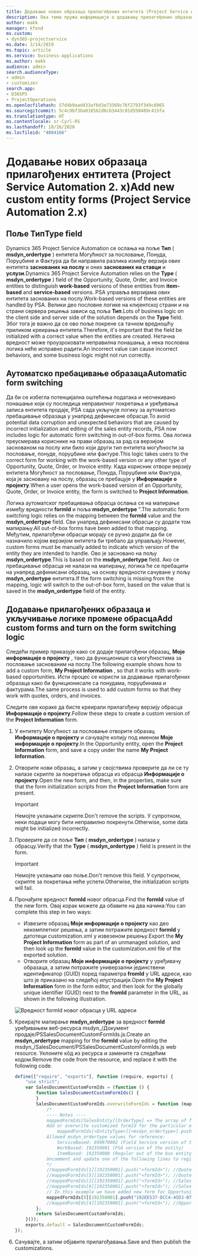 ```yaml
---
title: Додавање нових образаца прилагођених ентитета (Project Service Automation 2. x)
description: Ова тема пружа информације о додавању прилагођених образаца ентитета за могућности за пословање, понуде, поруџбине или фактуре у апликацији Dynamics 365 Project Service Automation 2.x.
author: makk
manager: kfend
ms.custom:
- dyn365-projectservice
ms.date: 3/14/2019
ms.topic: article
ms.service: business-applications
ms.author: makk
audience: admin
search.audienceType:
- admin
- customizer
search.app:
- D365PS
- ProjectOperations
ms.openlocfilehash: 57d4b9aad433af6d3e73369c76f2793f349c6965
ms.sourcegitcommit: 5c4c9bf3ba018562d6cb3443c01d550489c415fa
ms.translationtype: HT
ms.contentlocale: sr-Cyrl-RS
ms.lasthandoff: 10/16/2020
ms.locfileid: "4084166"
---
```

# <a name="add-new-custom-entity-forms-project-service-automation-2x"></a><span data-ttu-id="894d9-103">Додавање нових образаца прилагођених ентитета (Project Service Automation 2. x)</span><span class="sxs-lookup"><span data-stu-id="894d9-103">Add new custom entity forms (Project Service Automation 2.x)</span></span>

## <a name="type-field"></a><span data-ttu-id="894d9-104">Поље Тип</span><span class="sxs-lookup"><span data-stu-id="894d9-104">Type field</span></span> 

<span data-ttu-id="894d9-105">Dynamics 365 Project Service Automation се ослања на поље **Тип** ( **msdyn\_ordertype** ) ентитета Могућност за пословање, Понуда, Поруџбине и Фактура да би направила разлика између верзија ових ентитета **заснованих на послу** и оних **заснованих на ставци** и **услузи**.</span><span class="sxs-lookup"><span data-stu-id="894d9-105">Dynamics 365 Project Service Automation relies on the **Type** ( **msdyn\_ordertype** ) field of the Opportunity, Quote, Order, and Invoice entities to distinguish **work-based** versions of these entities from **item-based** and **service-based** versions.</span></span> <span data-ttu-id="894d9-106">PSA управља верзијама ових ентитета заснованих на послу.</span><span class="sxs-lookup"><span data-stu-id="894d9-106">Work-based versions of these entities are handled by PSA.</span></span> <span data-ttu-id="894d9-107">Велики део пословне логике на клијентској страни и на страни сервера решења зависи од поља **Тип**.</span><span class="sxs-lookup"><span data-stu-id="894d9-107">Lots of business logic on the client side and server side of the solution depends on the **Type** field.</span></span> <span data-ttu-id="894d9-108">Због тога је важно да се ово поље покрене са тачном вредношћу приликом креирања ентитета.</span><span class="sxs-lookup"><span data-stu-id="894d9-108">Therefore, it's important that the field be initialized with a correct value when the entities are created.</span></span> <span data-ttu-id="894d9-109">Нетачна вредност може проузроковати неправилна понашања, а нека пословна логика неће исправно радити.</span><span class="sxs-lookup"><span data-stu-id="894d9-109">An incorrect value can cause incorrect behaviors, and some business logic might not run correctly.</span></span>

## <a name="automatic-form-switching"></a><span data-ttu-id="894d9-110">Аутоматско пребацивање образаца</span><span class="sxs-lookup"><span data-stu-id="894d9-110">Automatic form switching</span></span>

<span data-ttu-id="894d9-111">Да би се избегла потенцијална оштећења података и неочекивано понашање који су последица неправилног покретања и уређивања записа ентитета продаје, PSA сада укључује логику за аутоматско пребацивање образаца у унапред дефинисане обрасце.</span><span class="sxs-lookup"><span data-stu-id="894d9-111">To avoid potential data corruption and unexpected behaviors that are caused by incorrect initialization and editing of the sales entity records, PSA now includes logic for automatic form switching in out-of-box forms.</span></span> <span data-ttu-id="894d9-112">Ова логика преусмерава кориснике на прави образац за рад са верзијом заснованом на послу или било који други тип ентитета могућности за пословање, понуде, поруџбине или фактуре.</span><span class="sxs-lookup"><span data-stu-id="894d9-112">This logic takes users to the correct form for working with the work-based version or any other type of Opportunity, Quote, Order, or Invoice entity.</span></span> <span data-ttu-id="894d9-113">Када корисник отвори верзију ентитета Могућност за пословање, Понуда, Поруџбине или Фактура, која је засновану на послу, образац се пребацује у **Информације о пројекту**.</span><span class="sxs-lookup"><span data-stu-id="894d9-113">When a user opens the work-based version of an Opportunity, Quote, Order, or Invoice entity, the form is switched to **Project Information**.</span></span>

<span data-ttu-id="894d9-114">Логика аутоматског пребацивања обрасца ослања се на мапирање између вредности **formId** и поља **msdyn\_ordertype** ".</span><span class="sxs-lookup"><span data-stu-id="894d9-114">The automatic form switching logic relies on the mapping between the **formId** value and the **msdyn\_ordertype** field.</span></span> <span data-ttu-id="894d9-115">Сви унапред дефинисани обрасци су додати том мапирању.</span><span class="sxs-lookup"><span data-stu-id="894d9-115">All out-of-box forms have been added to that mapping.</span></span> <span data-ttu-id="894d9-116">Међутим, прилагођени обрасци морају се ручно додати да би се назначило којом верзијом ентитета би требало да управљају.</span><span class="sxs-lookup"><span data-stu-id="894d9-116">However, custom forms must be manually added to indicate which version of the entity they are intended to handle.</span></span> <span data-ttu-id="894d9-117">Ово је засновано на пољу **msdyn\_ordertype**.</span><span class="sxs-lookup"><span data-stu-id="894d9-117">This is based on the **msdyn\_ordertype** field.</span></span> <span data-ttu-id="894d9-118">Ако се пребацивање обрасца не налази на мапирању, логика ће се пребацити на унапред дефинисани образац, на основу вредности сачуване у пољу **msdyn\_ordertype** ентитета.</span><span class="sxs-lookup"><span data-stu-id="894d9-118">If the form switching is missing from the mapping, logic will switch to the out-of-box form, based on the value that is saved in the **msdyn\_ordertype** field of the entity.</span></span>

## <a name="add-custom-forms-and-turn-on-the-form-switching-logic"></a><span data-ttu-id="894d9-119">Додавање прилагођених образаца и укључивање логике промене обрасца</span><span class="sxs-lookup"><span data-stu-id="894d9-119">Add custom forms and turn on the form switching logic</span></span>

<span data-ttu-id="894d9-120">Следећи пример приказује како се додаје прилагођени образац, **Моје информације о пројекту** , тако да функционише са могућностима за пословање заснованим на послу.</span><span class="sxs-lookup"><span data-stu-id="894d9-120">The following example shows how to add a custom form, **My Project Information** , so that it works with work-based opportunities.</span></span> <span data-ttu-id="894d9-121">Исти процес се користи за додавање прилагођених образаца како би функционисале са понудама, поруџбинама и фактурама.</span><span class="sxs-lookup"><span data-stu-id="894d9-121">The same process is used to add custom forms so that they work with quotes, orders, and invoices.</span></span>

<span data-ttu-id="894d9-122">Следите ове кораке да бисте креирали прилагођену верзију обрасца **Информације о пројекту**.</span><span class="sxs-lookup"><span data-stu-id="894d9-122">Follow these steps to create a custom version of the **Project Information** form.</span></span>

1. <span data-ttu-id="894d9-123">У ентитету Могућност за пословање отворите образац **Информације о пројекту** и сачувајте копију под именом **Моје информације о пројекту**.</span><span class="sxs-lookup"><span data-stu-id="894d9-123">In the Opportunity entity, open the **Project Information** form, and save a copy under the name **My Project Information**.</span></span>
2. <span data-ttu-id="894d9-124">Отворите нови образац, а затим у својствима проверите да ли се ту налазе скрипте за покретање обрасца из обрасца **Информације о пројекту**.</span><span class="sxs-lookup"><span data-stu-id="894d9-124">Open the new form, and then, in the properties, make sure that the form initialization scripts from the **Project Information** form are present.</span></span> 

    > [!IMPORTANT]
    > <span data-ttu-id="894d9-125">Немојте уклањати скрипте.</span><span class="sxs-lookup"><span data-stu-id="894d9-125">Don't remove the scripts.</span></span> <span data-ttu-id="894d9-126">У супротном, неки подаци могу бити неправилно покренути.</span><span class="sxs-lookup"><span data-stu-id="894d9-126">Otherwise, some data might be initialized incorrectly.</span></span>

3. <span data-ttu-id="894d9-127">Проверите да се поље **Тип** ( **msdyn\_ordertype** ) налази у обрасцу.</span><span class="sxs-lookup"><span data-stu-id="894d9-127">Verify that the **Type** ( **msdyn\_ordertype** ) field is present in the form.</span></span> 

    > [!IMPORTANT]
    > <span data-ttu-id="894d9-128">Немојте уклањати ово поље.</span><span class="sxs-lookup"><span data-stu-id="894d9-128">Don't remove this field.</span></span> <span data-ttu-id="894d9-129">У супротном, скрипте за покретања неће успети.</span><span class="sxs-lookup"><span data-stu-id="894d9-129">Otherwise, the initialization scripts will fail.</span></span>

4. <span data-ttu-id="894d9-130">Пронађите вредност **formId** новог обрасца.</span><span class="sxs-lookup"><span data-stu-id="894d9-130">Find the **formId** value of the new form.</span></span> <span data-ttu-id="894d9-131">Овај корак можете да обавите на два начина:</span><span class="sxs-lookup"><span data-stu-id="894d9-131">You can complete this step in two ways:</span></span>

    - <span data-ttu-id="894d9-132">Извезите образац **Моје информације о пројекту** као део некомплетног решења, а затим потражите вредност **formId** у датотеци customization.xml у извезеном решењу.</span><span class="sxs-lookup"><span data-stu-id="894d9-132">Export the **My Project Information** form as part of an unmanaged solution, and then look up the **formId** value in the customization.xml file of the exported solution.</span></span>
    - <span data-ttu-id="894d9-133">Отворите образац **Моје информације о пројекту** у уређивачу образаца, а затим потражите универзални јединствени идентификатор (GUID) поред параметра **fromId** у URL адреси, као што је приказано на следећој илустрацији.</span><span class="sxs-lookup"><span data-stu-id="894d9-133">Open the **My Project Information** form in the form editor, and then look for the globally unique identifier (GUID) next to the **fromId** parameter in the URL, as shown in the following illustration.</span></span>

    ![Вредност formId новог обрасца у URL адреси](media/how-to-add-custom-forms-in-v2.0.png)

5. <span data-ttu-id="894d9-135">Креирајте мапирање **msdyn\_ordertype** за вредност **formId** уређивањем веб-ресурса msdyn\_/Документ продаје/PSSalesDocumentCustomFormIds.js.</span><span class="sxs-lookup"><span data-stu-id="894d9-135">Create an **msdyn\_ordertype** mapping for the **formId** value by editing the msdyn\_/SalesDocument/PSSalesDocumentCustomFormIds.js web resource.</span></span> <span data-ttu-id="894d9-136">Уклоните кôд из ресурса и замените га следећим кодом.</span><span class="sxs-lookup"><span data-stu-id="894d9-136">Remove the code from the resource, and replace it with the following code.</span></span>

    ```javascript
    define(["require", "exports"], function (require, exports) {
        "use strict";
        var SalesDocumentCustomFormIds = (function () {
            function SalesDocumentCustomFormIds() {
            }
            SalesDocumentCustomFormIds.overwriteFormIds = function (mappedFormIds) {
                /*
                ---- Notes ----
                mappedFormIds[SalesEntity][OrderType] => The array of forms IDs that support particular entity and order type
                Add or overwrite customized formId for the particular entity and order type by calling:
                    mappedFormIds[<EntityType>][<msdyn_ordertype>].push("<formId>");
                Allowed msdyn_ordertype values for reference:
                    ServiceBased: 690970002 (Field Service version of the entity)
                    WorkBased: 192350001 (PSA version of the entity)
                    ItemBased: 192350000 (Regular out of the box entity)
                Uncomment and update one of the following lines to register custom PSA form for required entity:
                */      
                //mappedFormIds[1][192350001].push("<formId>"); //Quote
                //mappedFormIds[5][192350001].push("<formId>"); //Quote Line
                //mappedFormIds[2][192350001].push("<formId>"); //Sales Order
                //mappedFormIds[6][192350001].push("<formId>"); //Sales Order Line
                // In this example we have added new form for Opportunity
                mappedFormIds[0][192350001].push("192EE537-DCC4-45D3-B7AF-EA694B9113D2"); //Opportunity
                //mappedFormIds[4][192350001].push("<formId>"); //Opportunity Line
            };
            return SalesDocumentCustomFormIds;
        }());
        exports.default = SalesDocumentCustomFormIds;
    });
    ```

6. <span data-ttu-id="894d9-137">Сачувајте, а затим објавите прилагођавања.</span><span class="sxs-lookup"><span data-stu-id="894d9-137">Save and then publish the customizations.</span></span>
